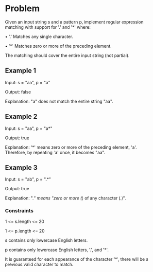 # Problem

Given an input string s and a pattern p, implement regular expression matching with support for '.' and '*' where:

• '.' Matches any single character.​​​​

• '*' Matches zero or more of the preceding element.

The matching should cover the entire input string (not partial).

## Example 1

Input: s = "aa", p = "a"

Output: false

Explanation: "a" does not match the entire string "aa".

## Example 2

Input: s = "aa", p = "a*"

Output: true

Explanation: '*' means zero or more of the preceding element, 'a'. Therefore, by repeating 'a' once, it becomes "aa".

## Example 3

Input: s = "ab", p = ".*"

Output: true

Explanation: ".*" means "zero or more (*) of any character (.)".
 
### Constraints

1 <= s.length <= 20

1 <= p.length <= 20

s contains only lowercase English letters.

p contains only lowercase English letters, '.', and '*'.

It is guaranteed for each appearance of the character '*', there will be a previous valid character to match.
